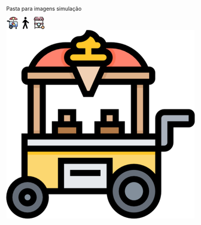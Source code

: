 Pasta para imagens simulação

![imagem carrinho](carrinho-de-sorvete.png)
![imagem pessoa](relaxing-walk.png)
![imagem carrinho](carrinho-de-sorvete(2).png)
![imagem pessoa](carrinho-de-comida.png)
